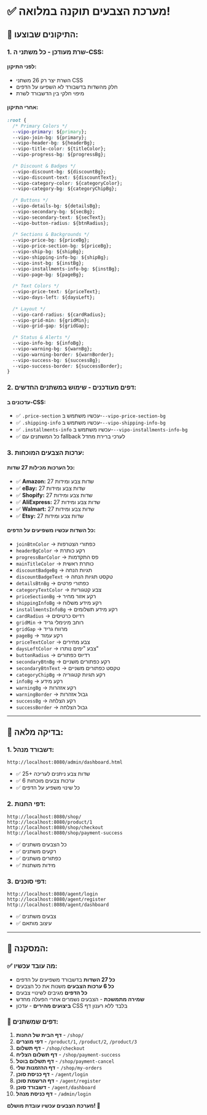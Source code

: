 # ✅ מערכת הצבעים תוקנה במלואה!

## 🔧 **התיקונים שבוצעו:**

### **1. שרת מעודכן - כל משתני ה-CSS:**

#### **לפני התיקון:**
- השרת יצר רק 26 משתני CSS
- חלק מהשדות בדשבורד לא השפיעו על הדפים
- מיפוי חלקי בין הדשבורד לשרת

#### **אחרי התיקון:**
```css
:root {
  /* Primary Colors */
  --vipo-primary: ${primary};
  --vipo-join-bg: ${primary};
  --vipo-header-bg: ${headerBg};
  --vipo-title-color: ${titleColor};
  --vipo-progress-bg: ${progressBg};
  
  /* Discount & Badges */
  --vipo-discount-bg: ${discountBg};
  --vipo-discount-text: ${discountText};
  --vipo-category-color: ${categoryColor};
  --vipo-category-bg: ${categoryChipBg};
  
  /* Buttons */
  --vipo-details-bg: ${detailsBg};
  --vipo-secondary-bg: ${secBg};
  --vipo-secondary-text: ${secText};
  --vipo-button-radius: ${btnRadius};
  
  /* Sections & Backgrounds */
  --vipo-price-bg: ${priceBg};
  --vipo-price-section-bg: ${priceBg};
  --vipo-ship-bg: ${shipBg};
  --vipo-shipping-info-bg: ${shipBg};
  --vipo-inst-bg: ${instBg};
  --vipo-installments-info-bg: ${instBg};
  --vipo-page-bg: ${pageBg};
  
  /* Text Colors */
  --vipo-price-text: ${priceText};
  --vipo-days-left: ${daysLeft};
  
  /* Layout */
  --vipo-card-radius: ${cardRadius};
  --vipo-grid-min: ${gridMin};
  --vipo-grid-gap: ${gridGap};
  
  /* Status & Alerts */
  --vipo-info-bg: ${infoBg};
  --vipo-warning-bg: ${warnBg};
  --vipo-warning-border: ${warnBorder};
  --vipo-success-bg: ${successBg};
  --vipo-success-border: ${successBorder};
}
```

### **2. דפים מעודכנים - שימוש במשתנים החדשים:**

#### **עדכונים ב-CSS:**
- ✅ `.price-section` עכשיו משתמש ב-`--vipo-price-section-bg`
- ✅ `.shipping-info` עכשיו משתמש ב-`--vipo-shipping-info-bg`
- ✅ `.installments-info` עכשיו משתמש ב-`--vipo-installments-info-bg`
- ✅ כל המשתנים עם fallback לערכי ברירת מחדל

### **3. ערכות הצבעים המוכחות:**

#### **כל הערכות מכילות 27 שדות:**
- ✅ **Amazon:** 27 שדות צבע ומידות
- ✅ **eBay:** 27 שדות צבע ומידות
- ✅ **Shopify:** 27 שדות צבע ומידות
- ✅ **AliExpress:** 27 שדות צבע ומידות
- ✅ **Walmart:** 27 שדות צבע ומידות
- ✅ **Etsy:** 27 שדות צבע ומידות

#### **כל השדות עכשיו משפיעים על הדפים:**
- `joinBtnColor` → כפתורי הצטרפות
- `headerBgColor` → רקע כותרת
- `progressBarColor` → פס התקדמות
- `mainTitleColor` → כותרת ראשית
- `discountBadgeBg` → תגיות הנחה
- `discountBadgeText` → טקסט תגיות הנחה
- `detailsBtnBg` → כפתורי פרטים
- `categoryTextColor` → צבע קטגוריות
- `priceSectionBg` → רקע אזור מחיר
- `shippingInfoBg` → רקע מידע משלוח
- `installmentsInfoBg` → רקע מידע תשלומים
- `cardRadius` → רדיוס כרטיסים
- `gridMin` → רוחב מינימלי גריד
- `gridGap` → מרווח גריד
- `pageBg` → רקע עמוד
- `priceTextColor` → צבע מחירים
- `daysLeftColor` → צבע "ימים נותרו"
- `buttonRadius` → רדיוס כפתורים
- `secondaryBtnBg` → רקע כפתורים משניים
- `secondaryBtnText` → טקסט כפתורים משניים
- `categoryChipBg` → רקע תגיות קטגוריה
- `infoBg` → רקע מידע
- `warningBg` → רקע אזהרות
- `warningBorder` → גבול אזהרות
- `successBg` → רקע הצלחה
- `successBorder` → גבול הצלחה

---

## 🧪 **בדיקה מלאה:**

### **1. דשבורד מנהל:**
```
http://localhost:8080/admin/dashboard.html
```
- ✅ 25+ שדות צבע ניתנים לעריכה
- ✅ 6 ערכות צבעים מוכחות
- ✅ כל שינוי משפיע על הדפים

### **2. דפי החנות:**
```
http://localhost:8080/shop/
http://localhost:8080/product/1
http://localhost:8080/shop/checkout
http://localhost:8080/shop/payment-success
```
- ✅ כל הצבעים משתנים
- ✅ רקעים משתנים
- ✅ כפתורים משתנים
- ✅ מידות משתנות

### **3. דפי סוכנים:**
```
http://localhost:8080/agent/login
http://localhost:8080/agent/register
http://localhost:8080/agent/dashboard
```
- ✅ צבעים משתנים
- ✅ עיצוב מותאם

---

## 🎯 **המסקנה:**

### ✅ **מה עובד עכשיו:**
- **כל 27 השדות** בדשבורד משפיעים על הדפים
- **כל 6 ערכות הצבעים** משנות את כל הצבעים
- **כל הדפים** מגיבים לשינויי צבעים
- **שמירה מתמשכת** - הצבעים נשמרים אחרי הפעלה מחדש
- **ביצועים מהירים** - עדכון CSS בלבד ללא רענון דף

### 🎨 **דפים שמשתנים:**
1. **דף הבית של החנות** - `/shop/`
2. **דפי מוצרים** - `/product/1`, `/product/2`, `/product/3`
3. **דף תשלום** - `/shop/checkout`
4. **דף תשלום הצליח** - `/shop/payment-success`
5. **דף תשלום בוטל** - `/shop/payment-cancel`
6. **דף ההזמנות שלי** - `/shop/my-orders`
7. **דף כניסת סוכן** - `/agent/login`
8. **דף הרשמת סוכן** - `/agent/register`
9. **דשבורד סוכן** - `/agent/dashboard`
10. **דף כניסת מנהל** - `/admin/login`

**מערכת הצבעים עכשיו עובדת מושלם! 🚀**
